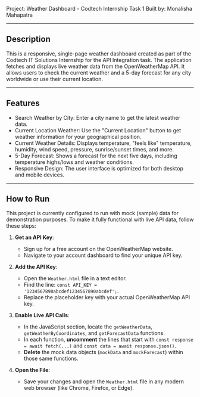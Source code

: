 Project: Weather Dashboard - Codtech Internship Task 1
Built by: Monalisha Mahapatra

----------------------------------------------------------------------
Description
----------------------------------------------------------------------
This is a responsive, single-page weather dashboard created as part of the Codtech IT Solutions Internship for the API Integration task. The application fetches and displays live weather data from the OpenWeatherMap API. It allows users to check the current weather and a 5-day forecast for any city worldwide or use their current location.

----------------------------------------------------------------------
Features
----------------------------------------------------------------------
- Search Weather by City: Enter a city name to get the latest weather data.
- Current Location Weather: Use the "Current Location" button to get weather information for your geographical position.
- Current Weather Details: Displays temperature, "feels like" temperature, humidity, wind speed, pressure, sunrise/sunset times, and more.
- 5-Day Forecast: Shows a forecast for the next five days, including temperature highs/lows and weather conditions.
- Responsive Design: The user interface is optimized for both desktop and mobile devices.

----------------------------------------------------------------------
How to Run
----------------------------------------------------------------------
This project is currently configured to run with mock (sample) data for demonstration purposes. To make it fully functional with live API data, follow these steps:

1.  **Get an API Key**:
    - Sign up for a free account on the OpenWeatherMap website.
    - Navigate to your account dashboard to find your unique API key.

2.  **Add the API Key**:
    - Open the `Weather.html` file in a text editor.
    - Find the line: `const API_KEY = '1234567890abcdef1234567890abcdef';`.
    - Replace the placeholder key with your actual OpenWeatherMap API key.

3.  **Enable Live API Calls**:
    - In the JavaScript section, locate the `getWeatherData`, `getWeatherByCoordinates`, and `getForecastData` functions.
    - In each function, **uncomment** the lines that start with `const response = await fetch(...)` and `const data = await response.json()`.
    - **Delete** the mock data objects (`mockData` and `mockForecast`) within those same functions.

4.  **Open the File**:
    - Save your changes and open the `Weather.html` file in any modern web browser (like Chrome, Firefox, or Edge).
